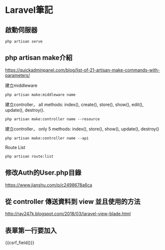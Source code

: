 Laravel筆記
====================================


啟動伺服器
------------
```
php artisan serve
```

php artisan make介紹
------------
https://quickadminpanel.com/blog/list-of-21-artisan-make-commands-with-parameters/


建立middleware
```
php artisan make:middleware name
```

建立controller， all methods: index(), create(), store(), show(), edit(), update(), destroy().
```
php artisan make:controller name --resource
```

建立controller， only 5 methods: index(), store(), show(), update(), destroy()
```
php artisan make:controller name --api
```

Route List
```
php artisan route:list
```

修改Auth的User.php目錄
------------
https://www.jianshu.com/p/c2498678a6ca


從 controller 傳送資料到 view 並且使用的方法
------------
http://ray247k.blogspot.com/2018/03/laravel-view-blade.html

表單第一行要加入
------------
{{csrf_field()}}

